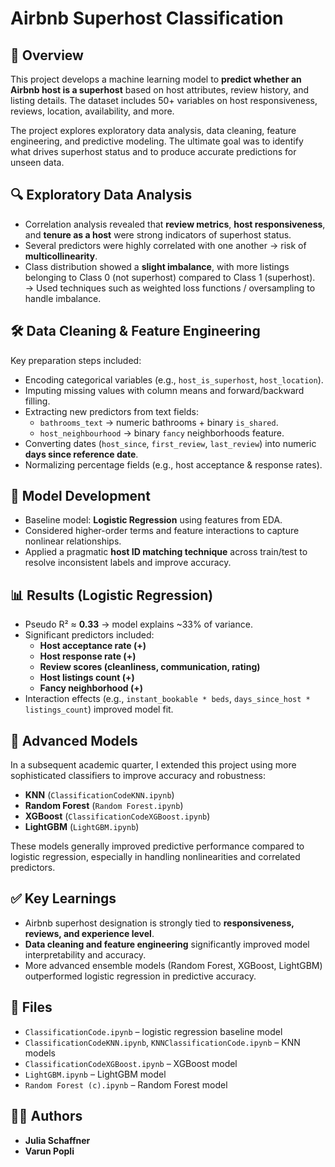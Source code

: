 # Airbnb Superhost Classification  

## 📖 Overview  
This project develops a machine learning model to **predict whether an Airbnb host is a superhost** based on host attributes, review history, and listing details. The dataset includes 50+ variables on host responsiveness, reviews, location, availability, and more.  

The project explores exploratory data analysis, data cleaning, feature engineering, and predictive modeling. The ultimate goal was to identify what drives superhost status and to produce accurate predictions for unseen data.  

## 🔍 Exploratory Data Analysis  
- Correlation analysis revealed that **review metrics**, **host responsiveness**, and **tenure as a host** were strong indicators of superhost status.  
- Several predictors were highly correlated with one another → risk of **multicollinearity**.  
- Class distribution showed a **slight imbalance**, with more listings belonging to Class 0 (not superhost) compared to Class 1 (superhost).
  → Used techniques such as weighted loss functions / oversampling to handle imbalance.  

## 🛠️ Data Cleaning & Feature Engineering  
Key preparation steps included:  
- Encoding categorical variables (e.g., `host_is_superhost`, `host_location`).  
- Imputing missing values with column means and forward/backward filling.  
- Extracting new predictors from text fields:  
  - `bathrooms_text` → numeric bathrooms + binary `is_shared`.  
  - `host_neighbourhood` → binary `fancy` neighborhoods feature.  
- Converting dates (`host_since`, `first_review`, `last_review`) into numeric **days since reference date**.  
- Normalizing percentage fields (e.g., host acceptance & response rates).  

## 🤖 Model Development  
- Baseline model: **Logistic Regression** using features from EDA.  
- Considered higher-order terms and feature interactions to capture nonlinear relationships.  
- Applied a pragmatic **host ID matching technique** across train/test to resolve inconsistent labels and improve accuracy.  

## 📊 Results (Logistic Regression)  
- Pseudo R² ≈ **0.33** → model explains ~33% of variance.  
- Significant predictors included:  
  - **Host acceptance rate (+)**  
  - **Host response rate (+)**  
  - **Review scores (cleanliness, communication, rating)**  
  - **Host listings count (+)**  
  - **Fancy neighborhood (+)**  
- Interaction effects (e.g., `instant_bookable * beds`, `days_since_host * listings_count`) improved model fit.  

## 🚀 Advanced Models  
In a subsequent academic quarter, I extended this project using more sophisticated classifiers to improve accuracy and robustness:  
- **KNN** (`ClassificationCodeKNN.ipynb`)  
- **Random Forest** (`Random Forest.ipynb`)  
- **XGBoost** (`ClassificationCodeXGBoost.ipynb`)  
- **LightGBM** (`LightGBM.ipynb`)  

These models generally improved predictive performance compared to logistic regression, especially in handling nonlinearities and correlated predictors.  

## ✅ Key Learnings  
- Airbnb superhost designation is strongly tied to **responsiveness, reviews, and experience level**.  
- **Data cleaning and feature engineering** significantly improved model interpretability and accuracy.  
- More advanced ensemble models (Random Forest, XGBoost, LightGBM) outperformed logistic regression in predictive accuracy.  

## 📂 Files  
- `ClassificationCode.ipynb` – logistic regression baseline model  
- `ClassificationCodeKNN.ipynb`, `KNNClassificationCode.ipynb` – KNN models  
- `ClassificationCodeXGBoost.ipynb` – XGBoost model  
- `LightGBM.ipynb` – LightGBM model  
- `Random Forest (c).ipynb` – Random Forest model  

## 👩‍💻 Authors
- **Julia Schaffner**
- **Varun Popli**

